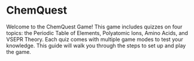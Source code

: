 # ChemQuest

Welcome to the ChemQuest Game!
This game includes quizzes on four topics: the Periodic Table of Elements, Polyatomic Ions, Amino Acids, and VSEPR Theory.
Each quiz comes with multiple game modes to test your knowledge.
This guide will walk you through the steps to set up and play the game.
